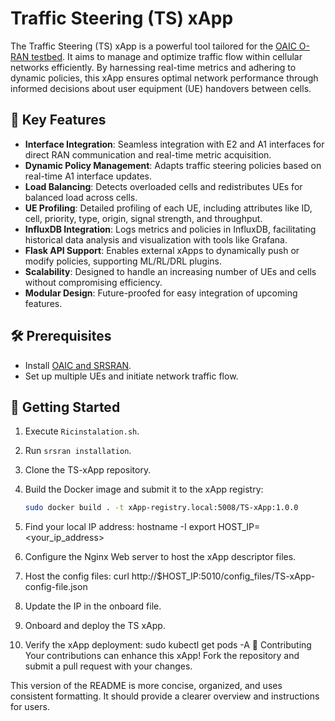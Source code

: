 # Traffic Steering (TS) xApp

The Traffic Steering (TS) xApp is a powerful tool tailored for the [OAIC O-RAN testbed](https://www.openaicellular.org/). It aims to manage and optimize traffic flow within cellular networks efficiently. By harnessing real-time metrics and adhering to dynamic policies, this xApp ensures optimal network performance through informed decisions about user equipment (UE) handovers between cells.

## 🌟 Key Features

- **Interface Integration**: Seamless integration with E2 and A1 interfaces for direct RAN communication and real-time metric acquisition.
- **Dynamic Policy Management**: Adapts traffic steering policies based on real-time A1 interface updates.
- **Load Balancing**: Detects overloaded cells and redistributes UEs for balanced load across cells.
- **UE Profiling**: Detailed profiling of each UE, including attributes like ID, cell, priority, type, origin, signal strength, and throughput.
- **InfluxDB Integration**: Logs metrics and policies in InfluxDB, facilitating historical data analysis and visualization with tools like Grafana.
- **Flask API Support**: Enables external xApps to dynamically push or modify policies, supporting ML/RL/DRL plugins.
- **Scalability**: Designed to handle an increasing number of UEs and cells without compromising efficiency.
- **Modular Design**: Future-proofed for easy integration of upcoming features.

## 🛠 Prerequisites

- Install [OAIC and SRSRAN](https://openaicellular.github.io/oaic/).
- Set up multiple UEs and initiate network traffic flow.

## 🚀 Getting Started

1. Execute `Ricinstalation.sh`.
2. Run `srsran installation`.
3. Clone the TS-xApp repository.
4. Build the Docker image and submit it to the xApp registry:
   ```bash
   sudo docker build . -t xApp-registry.local:5008/TS-xApp:1.0.0
5. Find your local IP address:
   hostname -I
   export HOST_IP=<your_ip_address>

5. Configure the Nginx Web server to host the xApp descriptor files.
6. Host the config files:
curl http://$HOST_IP:5010/config_files/TS-xApp-config-file.json
7. Update the IP in the onboard file.
8. Onboard and deploy the TS xApp.
9. Verify the xApp deployment:
sudo kubectl get pods -A
🤝 Contributing
Your contributions can enhance this xApp! Fork the repository and submit a pull request with your changes.

This version of the README is more concise, organized, and uses consistent formatting. It should provide a clearer overview and instructions for users.
